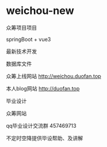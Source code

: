 # weichou-new

众筹项目项目

springBoot + vue3 

最新技术开发

数据库文件

众筹上线网站
http://weichou.duofan.top

本人blog网站 
http://duofan.top

毕业设计

众筹网站

qq毕业设计交流群 457469713

不定时空降提供毕设帮助、及讲解
